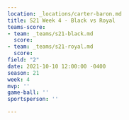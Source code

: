 ```yaml
---
location: _locations/carter-baron.md
title: S21 Week 4 - Black vs Royal
teams-score:
- team: _teams/s21-black.md
  score: 
- team: _teams/s21-royal.md
  score: 
field: "2"
date: 2021-10-10 12:00:00 -0400
season: 21
week: 4
mvp: ''
game-ball: ''
sportsperson: ''

---
```

